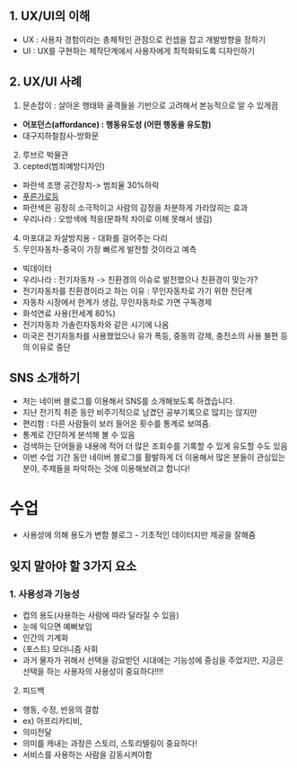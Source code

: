 ## 1. UX/UI의 이해
- UX : 사용자 경험이라는 총체적인 관점으로 컨셉을 잡고 개발방향을 정하기
- UI : UX를 구현하는 제작단계에서 사용자에게 최적화되도록 디자인하기

## 2. UX/UI 사례
1. 문손잡이 : 살아온 행태와 골격들을 기반으로 고려해서 본능적으로 알 수 있게끔 
- **어포던스(affordance) : 행동유도성 (어떤 행동을 유도함)**
- 대구지하철참사-방화문
2. 루브르 박물관
3. cepted(범죄예방디자인)
- 파란색 조명 공간장치-> 범죄율 30%하락
- [푸른가로등](https://enews.imbc.com/News/RetrieveNewsInfo/32394) 
- 파란색은 굉장히 소극적이고 사람의 감정을 차분하게 가라앉히는 효과
- 우리나라 : 오방색에 적응(문화적 차이로 이해 못해서 생김)
4. 마포대교 자살방지용 - 대화를 걸어주는 다리
5. 무인자동차-중국이 가장 빠르게 발전할 것이라고 예측
- 빅데이터
- 우리나라 : 전기자동차 -> 친환경의 이슈로 발전했으나 친환경이 맞는가?
- 전기자동차를 친환경이라고 하는 이유 : 무인자동차로 가기 위한 전단계
- 자동차 시장에서 한계가 생김, 무인자동차로 가면 구독경제
- 화석연료 사용(전세계 80%)
- 전기자동차 가솔린자동차와 같은 시기에 나옴
- 미국은 전기자동차를 사용했었으나 유가 폭등, 중동의 강제, 충전소의 사용 불편 등의 이유로 중단


## SNS 소개하기
- 저는 네이버 블로그를 이용해서 SNS를 소개해보도록 하겠습니다.
- 지난 전기직 취준 동안 비주기적으로 남겼던 공부기록으로 많지는 않지만 
- 편리함 : 다른 사람들이 보러 들어온 횟수를 통계로 보여줌.
- 통계로 간단하게 분석해 볼 수 있음 
- 검색하는 단어들을 내용에 적어 더 많은 조회수를 기록할 수 있게 유도할 수도 있음
- 이번 수업 기간 동안 네이버 블로그를 활발하게 더 이용해서 많은 분들이 관심있는 분야, 주제들을 파악하는 것에 이용해보려고 합니다!


# 수업
- 사용성에 의해 용도가 변함
블로그 - 기초적인 데이터지만 제공을 잘해줌


## 잊지 말아야 할 3가지 요소
### 1. 사용성과 기능성
   - 컵의 용도(사용하는 사람에 따라 달라질 수 있음)
   - 눈에 익으면 예뻐보임
   - 인간의 기계화
   - (포스트) 모더니즘 사회
   - 과거 물자가 귀해서 선택을 강요받던 시대에는 기능성에 중심을 주었지만, 지금은 선택을 하는 사용자의 사용성이 중요하다!!!!
  
2. 피드백
- 행동, 수정, 반응의 결합
- ex) 아프리카티비,
- 의미전달 
- 의미를 캐내는 과정은 스토리, 스토리텔링이 중요하다!
- 서비스를 사용하는 사람을 감동시켜야함